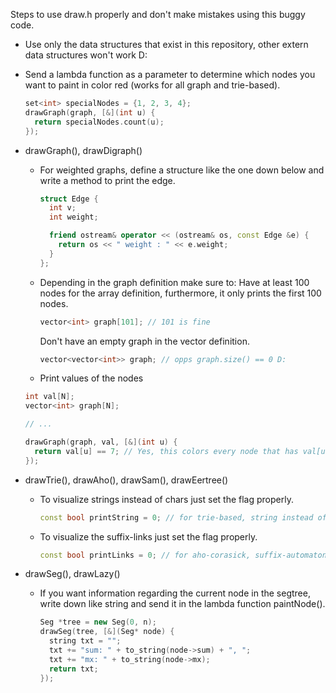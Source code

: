 Steps to use draw.h properly and don't make mistakes using this buggy code.

* Use only the data structures that exist in this repository, other extern data structures won't work D:
* Send a lambda function as a parameter to determine which nodes you want to paint in color red (works for all graph and trie-based).
  ```cpp
  set<int> specialNodes = {1, 2, 3, 4};
  drawGraph(graph, [&](int u) {
    return specialNodes.count(u);
  });
  ```

* drawGraph(), drawDigraph()
  * For weighted graphs, define a structure like the one down below and write a method to print the edge.
    ```cpp
    struct Edge {
      int v;
      int weight;

      friend ostream& operator << (ostream& os, const Edge &e) {
        return os << " weight : " << e.weight;
      }
    };
    ```
  * Depending in the graph definition make sure to: 
    Have at least 100 nodes for the array definition, furthermore, it only prints the first 100 nodes.
    ```cpp
    vector<int> graph[101]; // 101 is fine
    ```
    Don't have an empty graph in the vector definition.
    ```cpp
    vector<vector<int>> graph; // opps graph.size() == 0 D:
    ```
   * Print values of the nodes 
    ```cpp
    int val[N];
    vector<int> graph[N];
    
    // ... 
    
    drawGraph(graph, val, [&](int u) {
      return val[u] == 7; // Yes, this colors every node that has val[u] == 7 in red!
    });
    ```
   
  
* drawTrie(), drawAho(), drawSam(), drawEertree() 
  * To visualize strings instead of chars just set the flag properly.
    ```cpp
    const bool printString = 0; // for trie-based, string instead of chars
    ```
  * To visualize the suffix-links just set the flag properly.
    ```cpp
    const bool printLinks = 0; // for aho-corasick, suffix-automaton, eertree
    ```


* drawSeg(), drawLazy()
  * If you want information regarding the current node in the segtree, write down like string and send it in the lambda function paintNode().
    ```cpp
    Seg *tree = new Seg(0, n);
    drawSeg(tree, [&](Seg* node) {
      string txt = "";
      txt += "sum: " + to_string(node->sum) + ", ";
      txt += "mx: " + to_string(node->mx);
      return txt;
    });
    ```
  


